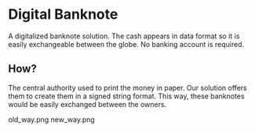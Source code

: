 # Digital Banknote

A digitalized banknote solution. The cash appears in data format so it is easily exchangeable between the globe. No banking account is required.

## How?

The central authority used to print the money in paper. Our solution offers them to create them in a signed string format. This way, these banknotes would be easily exchanged between the owners.

old_way.png
new_way.png
